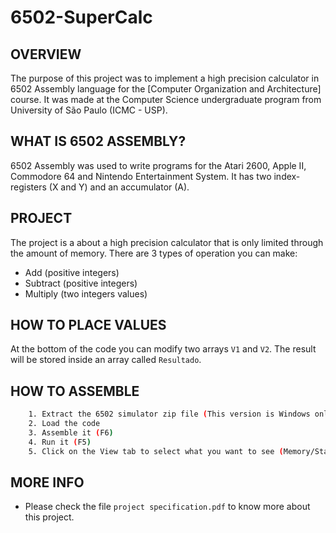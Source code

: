 # 6502-SuperCalc


OVERVIEW
--------------------------------------------------
The purpose of this project was to implement a high precision calculator in 6502 Assembly language for the [Computer Organization and Architecture] course. It was made at the Computer Science undergraduate program from University of São Paulo (ICMC - USP).

WHAT IS 6502 ASSEMBLY?
--------------------------------------------------
6502 Assembly was used to write programs for the Atari 2600, Apple II, Commodore 64 and Nintendo Entertainment System.
It has two index-registers (X and Y) and an accumulator (A).

PROJECT
--------------------------------------------------
The project is a about a high precision calculator that is only limited through the amount of memory.
There are 3 types of operation you can make:
* Add (positive integers)
* Subtract (positive integers)
* Multiply (two integers values)

HOW TO PLACE VALUES
--------------------------------------------------
At the bottom of the code you can modify two arrays `V1` and `V2`.
The result will be stored inside an array called `Resultado`.

HOW TO ASSEMBLE
--------------------------------------------------
```bash
	1. Extract the 6502 simulator zip file (This version is Windows only)
	2. Load the code
	3. Assemble it (F6)
	4. Run it (F5)
	5. Click on the View tab to select what you want to see (Memory/Stack/Registers)
```

MORE INFO
--------------------------------------------------
* Please check the file `project specification.pdf` to know more about this project.
